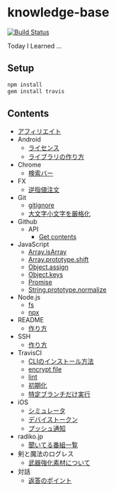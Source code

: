 # knowledge-base
[![Build Status](https://travis-ci.org/tanjo/knowledge-base.svg?branch=master)](https://travis-ci.org/tanjo/knowledge-base)

Today I Learned …

## Setup

```sh
npm install
gem install travis
```

## Contents

- [アフィリエイト](アフィリエイト.md)
- Android
  - [ライセンス](Android/ライセンス.md)
  - [ライブラリの作り方](Android/ライブラリの作り方.md)
- Chrome
  - [検索バー](Chrome/検索バー.md)
- FX
  - [逆指値注文](FX/逆指値注文.md)
- Git
  - [gitignore](Git/gitignore.md)
  - [大文字小文字を厳格化](Git/大文字小文字を厳格化.md)
- Github
  - API
    - [Get contents](Github/API/Get%20contents.md)
- JavaScript
  - [Array.isArray](JavaScript/Array.isArray.md)
  - [Array.prototype.shift](JavaScript/Array.prototype.shift.md)
  - [Object.assign](JavaScript/Object.assign.md)
  - [Object.keys](JavaScript/Object.keys.md)
  - [Promise](JavaScript/Promise.md)
  - [String.prototype.normalize](JavaScript/String.prototype.normalize.md)
- Node.js
  - [fs](Node.js/fs.md)
  - [npx](Node.js/npx.md)
- README
  - [作り方](README/作り方.md)
- SSH
  - [作り方](SSH/作り方.md)
- TravisCI
  - [CLIのインストール方法](TravisCI/CLIのインストール方法.md)
  - [encrypt file](TravisCI/encrypt%20file.md)
  - [lint](TravisCI/lint.md)
  - [初期化](TravisCI/初期化.md)
  - [特定ブランチだけ実行](TravisCI/特定ブランチだけ実行.md)
- iOS
  - [シミュレータ](iOS/シミュレータ.md)
  - [デバイストークン](iOS/デバイストークン.md)
  - [プッシュ通知](iOS/プッシュ通知.md)
- radiko.jp
  - [聞いてる番組一覧](radiko.jp/聞いてる番組一覧.md)
- 剣と魔法のログレス
  - [武器強化素材について](剣と魔法のログレス/武器強化素材について.md)
- 対話
  - [返答のポイント](対話/返答のポイント.md)
